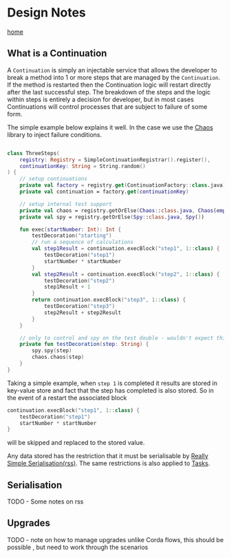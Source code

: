 # Design Notes
[home](../README.md)

## What is a Continuation

A `Continuation` is simply an injectable service that allows the developer to break a method into 1 or more steps that
are managed by the `Continuation`. If the method is restarted then the Continuation logic will restart directly after
the last successful step. The breakdown of the steps and the logic within steps is entirely a decision for developer,
but in most cases Continuations will control processes that are subject to failure of some form.

The simple example below explains it well. In the case we use
the [Chaos](https://github.com/mycordaapp/commons/blob/master/docs/chaos.md) library to inject failure conditions.

```kotlin

class ThreeSteps(
    registry: Registry = SimpleContinuationRegistrar().register(),
    continuationKey: String = String.random()
) {
    // setup continuations
    private val factory = registry.get(ContinuationFactory::class.java)
    private val continuation = factory.get(continuationKey)

    // setup internal test support
    private val chaos = registry.getOrElse(Chaos::class.java, Chaos(emptyMap(), true))
    private val spy = registry.getOrElse(Spy::class.java, Spy())

    fun exec(startNumber: Int): Int {
        testDecoration("starting")
        // run a sequence of calculations
        val step1Result = continuation.execBlock("step1", 1::class) {
            testDecoration("step1")
            startNumber * startNumber
        }
        val step2Result = continuation.execBlock("step2", 1::class) {
            testDecoration("step2")
            step1Result + 1
        }
        return continuation.execBlock("step3", 1::class) {
            testDecoration("step3")
            step2Result + step2Result
        }
    }

    // only to control and spy on the test double - wouldn't expect this in real code
    private fun testDecoration(step: String) {
        spy.spy(step)
        chaos.chaos(step)
    }
}
```

Taking a simple example, when `step 1` is completed it results are stored in key-value store and fact that the step has
completed is also stored. So in the event of a restart the associated block

```kotlin
continuation.execBlock("step1", 1::class) {
    testDecoration("step1")
    startNumber * startNumber
}
```

will be skipped and replaced to the stored value.

Any data stored has the restriction that it must be serialisable
by [Really Simple Serialisation(rss)](https://github.com/mycordaapp/really-simple-serialisation). The same restrictions
is also applied to [Tasks](https://github.com/mycordaapp/tasks/blob/master/README.md).

## Serialisation

TODO - Some notes on rss

## Upgrades

TODO - note on how to manage upgrades unlike Corda flows, this should be possible , but need to work through the
scenarios 